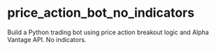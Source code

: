 # price_action_bot_no_indicators
Build a Python trading bot using price action breakout logic and Alpha Vantage API. No indicators.
